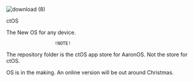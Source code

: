 ![download (8)](https://user-images.githubusercontent.com/91299080/136016945-e7e8a723-f668-4173-a155-fbd636a39d43.png)

ctOS

The New OS for any device.

                      !NOTE!
The repository folder is the ctOS app store for AaronOS.
              Not the store for ctOS.


OS is in the making.
An online version will be out around Christmas.
